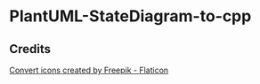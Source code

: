 # PlantUML-StateDiagram-to-cpp

## Credits
<a href="https://www.flaticon.com/free-icons/convert" title="convert icons">Convert icons created by Freepik - Flaticon</a>
